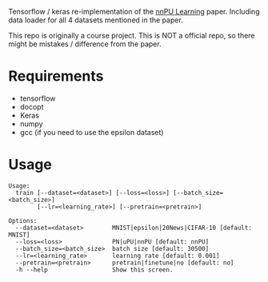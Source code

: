 Tensorflow / keras re-implementation of the [nnPU Learning](https://arxiv.org/abs/1703.00593) paper. Including data loader for all 4 datasets mentioned in the paper.

This repo is originally a course project. This is NOT a official repo, so there might be mistakes / difference from the paper.

# Requirements
* tensorflow
* docopt
* Keras
* numpy
* gcc (if you need to use the epsilon dataset)

# Usage
```
Usage:
  train [--dataset=<dataset>] [--loss=<loss>] [--batch_size=<batch_size>]
        [--lr=<learning_rate>] [--pretrain=<pretrain>]

Options:
  --dataset=<dataset>        MNIST|epsilon|20News|CIFAR-10 [default: MNIST]
  --loss=<loss>              PN|uPU|nnPU [default: nnPU]
  --batch_size=<batch_size>  batch size [default: 30500]
  --lr=<learning_rate>       learning rate [default: 0.001]
  --pretrain=<pretrain>      pretrain|finetune|no [default: no]
  -h --help                  Show this screen.
```